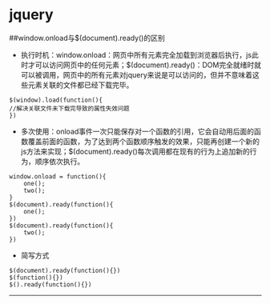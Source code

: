 # jquery
##window.onload与$(document).ready()的区别
* 执行时机：window.onload：网页中所有元素完全加载到浏览器后执行，js此时才可以访问网页中的任何元素；$(document).ready()：DOM完全就绪时就可以被调用，网页中的所有元素对jquery来说是可以访问的，但并不意味着这些元素关联的文件都已经下载完毕。
`````` 
$(window).load(function(){
//解决关联文件未下载完导致的属性失效问题
}) 
``````
* 多次使用：onload事件一次只能保存对一个函数的引用，它会自动用后面的函数覆盖前面的函数，为了达到两个函数顺序触发的效果，只能再创建一个新的js方法来实现；$(document).ready()每次调用都在现有的行为上追加新的行为，顺序依次执行。
``````
window.onload = function(){
	one();
	two();
}
$(document).ready(function(){
	one();
})
$(document).ready(function(){
	two();
})
``````
* 简写方式
``````
$(document).ready(function(){})
$(function(){})
$().ready(function(){})
```````
****** 


